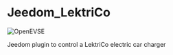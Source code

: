 # Jeedom_LektriCo

![OpenEVSE](https://sattaz.github.io/Jeedom_LektriCo/pictures/LektriCo_icon.png)

Jeedom plugin to control a LektriCo electric car charger
